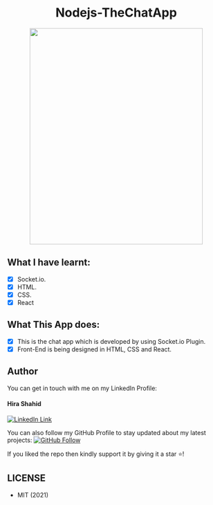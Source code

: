 <h1 align="center">Nodejs-TheChatApp</h1>
<a href="#">
  <div align="center" >
    <img src="ss.jpg" width='400' height = '500'/>
  </div>
</a>

## What I have learnt:
- [x] Socket.io.
- [x] HTML.
- [x] CSS.
- [x] React

## What This App does:
- [x] This is the chat app which is developed by using Socket.io Plugin.
- [x] Front-End is being designed in HTML, CSS and React.

## Author
You can get in touch with me on my LinkedIn Profile:

#### Hira Shahid
[![LinkedIn Link](https://img.shields.io/badge/Connect-thehirashahid-blue.svg?logo=linkedin&longCache=true&style=social&label=Connect
)](https://www.linkedin.com/in/thehirashahid)

You can also follow my GitHub Profile to stay updated about my latest projects: [![GitHub Follow](https://img.shields.io/badge/Connect-hirashahid-blue.svg?logo=Github&longCache=true&style=social&label=Follow)](https://github.com/hirashahid)

If you liked the repo then kindly support it by giving it a star ⭐!

## LICENSE
- MIT (2021)
